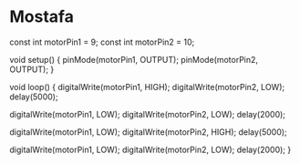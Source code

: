 # Mostafa
const int motorPin1 = 9; 
const int motorPin2 = 10; 

void setup() {
  pinMode(motorPin1, OUTPUT); 
  pinMode(motorPin2, OUTPUT);
}

void loop() {
  digitalWrite(motorPin1, HIGH); 
  digitalWrite(motorPin2, LOW); 
  delay(5000);

  digitalWrite(motorPin1, LOW);
  digitalWrite(motorPin2, LOW);
  delay(2000); 
  

  digitalWrite(motorPin1, LOW); 
  digitalWrite(motorPin2, HIGH); 
  delay(5000); 

  digitalWrite(motorPin1, LOW);
  digitalWrite(motorPin2, LOW);
  delay(2000); 
}
